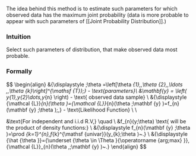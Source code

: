 The idea behind this method is to estimate such parameters for which observed data has the maximum joint probability (data is more probable to appear with such parameters of [[Joint Probability Distribution]].)

### Intuition
Select such parameters of distribution, that make observed data most probable.

### Formally
$$
\begin{align}
&{\displaystyle \;\theta =\left[\theta _{1},\,\theta _{2},\,\ldots ,\,\theta _{k}\right]^{\mathsf {T}}\;} - \text{parameters}\\
&\mathbf{y} = \left( y_{1},y_{2}\dots,y_{n} \right) - \text{ observed data sample} \\
&{\displaystyle {\mathcal {L}}_{n}(\theta )={\mathcal {L}}_{n}(\theta ;\mathbf {y} )=f_{n}(\mathbf {y} ;\theta )\;,} - \text{Likelihood Function} \\ \\

&\text{For independent and i.i.d R.V,} \quad   \\
&f_{n}(y;\theta)  \text{ will be the product of density functions:} \\
&{\displaystyle f_{n}(\mathbf {y} ;\theta )=\prod _{k=1}^{n}\,f_{k}^{\mathsf {univar}}(y_{k};\theta )~.} \\
&{\displaystyle {\hat {\theta }}={\underset {\theta \in \Theta }{\operatorname {arg\;max} }}\,{\mathcal {L}}_{n}(\theta \,;\mathbf {y} )~.}
\end{align}
$$